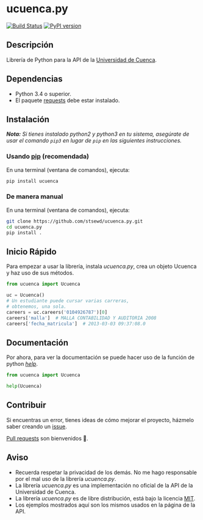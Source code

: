 # ucuenca.py

[![Build Status](https://travis-ci.org/stsewd/ucuenca.py.svg?branch=master)](https://travis-ci.org/stsewd/ucuenca.py)
[![PyPI version](https://badge.fury.io/py/ucuenca.svg)](https://badge.fury.io/py/ucuenca)

## Descripción

Librería de Python para la API de la [Universidad de Cuenca](http://www.ucuenca.edu.ec/).

## Dependencias

- Python 3.4 o superior.
- El paquete
  [requests](<http://docs.python-requests.org/en/master/user/install/>) debe
  estar instalado.

## Instalación

_**Nota:** Si tienes instalado python2 y python3 en tu sistema, asegúrate de usar el comando `pip3` en lugar de `pip` en las siguientes instrucciones._

### Usando [pip](<https://pip.pypa.io/en/stable/quickstart/>) (recomendada)

En una terminal (ventana de comandos), ejecuta:

```bash
pip install ucuenca
```

### De manera manual

En una terminal (ventana de comandos), ejecuta:

```bash
git clone https://github.com/stsewd/ucuenca.py.git
cd ucuenca.py
pip install .
```

## Inicio Rápido

Para empezar a usar la librería, instala _ucuenca.py_, crea un objeto Ucuenca y haz uso de sus métodos.

```python
from ucuenca import Ucuenca

uc = Ucuenca()
# Un estudiante puede cursar varias carreras,
# obtenemos, una sola.
careers = uc.careers('0104926787')[0]
careers['malla']  # MALLA CONTABILIDAD Y AUDITORIA 2008
careers['fecha_matricula']  # 2013-03-03 09:37:08.0
```

## Documentación

Por ahora, para ver la documentación se puede hacer uso de la función de python [_help_](<https://docs.python.org/3/library/functions.html#help>).

```python
from ucuenca import Ucuenca

help(Ucuenca)
```

## Contribuir

Si encuentras un error, tienes ideas de cómo mejorar el proyecto, házmelo saber creando un [issue](<https://github.com/stsewd/ucuenca.py/issues/new>).

[Pull requests](<https://help.github.com/articles/about-pull-requests/>) son bienvenidos :snake:.

## Aviso

- Recuerda respetar la privacidad de los demás. No me hago responsable por el
  mal uso de la librería _ucuenca.py_.
- La librería _ucuenca.py_ es una implementación no oficial de la API de la
  Universidad de Cuenca.
- La librería _ucuenca.py_ es de libre distribución, está bajo la licencia [MIT](LICENSE).
- Los ejemplos mostrados aquí son los mismos usados en la página de la API.
